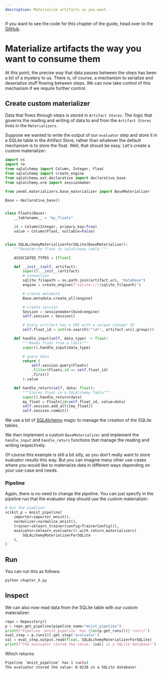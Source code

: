 ```yaml
---
description: Materialize artifacts as you want.
---
```


If you want to see the code for this chapter of the guide, head over to the [GitHub](https://github.com/zenml-io/zenml/tree/main/examples/functional_api/chapter_5.py).

# Materialize artifacts the way you want to consume them

At this point, the precise way that data passes between the steps has been a bit of a mystery to us. There is, of course, a mechanism to serialize and deserialize stuff flowing between steps. We can now take control of this mechanism if we require further control.

## Create custom materializer

Data that flows through steps is stored in `Artifact Stores`. The logic that governs the reading and writing of data to and from the `Artifact Stores` lives in the `Materializers`.

Suppose we wanted to write the output of our `evaluator` step and store it in a SQLite table in the Artifact Store, rather than whatever the default mechanism is to store the float. Well, that should be easy. Let's create a custom materializer:

```python
import os
import re
from sqlalchemy import Column, Integer, Float
from sqlalchemy import create_engine
from sqlalchemy.ext.declarative import declarative_base
from sqlalchemy.orm import sessionmaker

from zenml.materializers.base_materializer import BaseMaterializer

Base = declarative_base()


class Floats(Base):
    __tablename__ = "my_floats"

    id = Column(Integer, primary_key=True)
    value = Column(Float, nullable=False)


class SQLALchemyMaterializerForSQLite(BaseMaterializer):
    """Read/Write float to sqlalchemy table."""

    ASSOCIATED_TYPES = [float]

    def __init__(self, artifact):
        super().__init__(artifact)
        # connection
        sqlite_filepath = os.path.join(artifact.uri, "database")
        engine = create_engine(f"sqlite:///{sqlite_filepath}")

        # create metadata
        Base.metadata.create_all(engine)

        # create session
        Session = sessionmaker(bind=engine)
        self.session = Session()

        # Every artifact has a URI with a unique integer ID
        self.float_id = int(re.search(r"\d+", artifact.uri).group())

    def handle_input(self, data_type) -> float:
        """Reads float from a table"""
        super().handle_input(data_type)

        # query data
        return (
            self.session.query(Floats)
            .filter(Floats.id == self.float_id)
            .first()
        ).value

    def handle_return(self, data: float):
        """Stores float in a SQLAlchemy Table"""
        super().handle_return(data)
        my_float = Floats(id=self.float_id, value=data)
        self.session.add_all([my_float])
        self.session.commit()
```

We use a bit of [SQLAlchemy](https://www.sqlalchemy.org/) magic to manage the creation of the SQLite tables.

We then implement a custom `BaseMaterializer` and implement the `handle_input` and `handle_return` functions that manage the reading and writing respectively.

Of course this example is still a bit silly, as you don't really want to store evaluator results this way. But you can imagine many other use-cases where you would like to materialize data in different ways depending on your use-case and needs.

### Pipeline

Again, there is no need to change the pipeline. You can just specify in the pipeline run that the evaluator step should use the custom materializer:

```python
# Run the pipeline
scikit_p = mnist_pipeline(
    importer=importer_mnist(),
    normalizer=normalize_mnist(),
    trainer=sklearn_trainer(config=TrainerConfig()),
    evaluator=sklearn_evaluator().with_return_materializers(
        SQLALchemyMaterializerForSQLite
    ),
)
```

## Run

You can run this as follows:

```python
python chapter_5.py
```

## Inspect

We can also now read data from the SQLite table with our custom materializer:

```python
repo = Repository()
p = repo.get_pipeline(pipeline_name="mnist_pipeline")
print(f"Pipeline `mnist_pipeline` has {len(p.get_runs())} run(s)")
eval_step = p.runs[0].get_step('evaluator')
val = eval_step.output.read(float, SQLALchemyMaterializerForSQLite)
print(f"The evaluator stored the value: {val} in a SQLite database!")
```

Which returns:

```bash
Pipeline `mnist_pipeline` has 1 run(s)
The evaluator stored the value: 0.9238 in a SQLite database!
```

